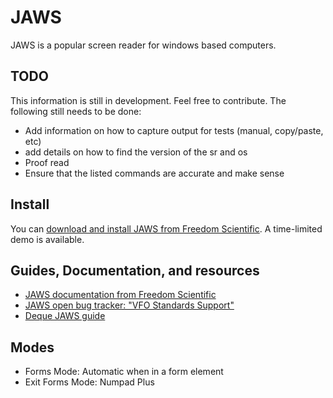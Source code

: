 # JAWS

JAWS is a popular screen reader for windows based computers.

## TODO

This information is still in development. Feel free to contribute. The following still needs to be done:

* Add information on how to capture output for tests (manual, copy/paste, etc)
* add details on how to find the version of the sr and os
* Proof read
* Ensure that the listed commands are accurate and make sense

## Install

You can [download and install JAWS from Freedom Scientific](https://www.freedomscientific.com/Products/Blindness/JAWS). A time-limited demo is available.

## Guides, Documentation, and resources

* [JAWS documentation from Freedom Scientific](https://www.freedomscientific.com/products/blindness/jawsdocumentation)
* [JAWS open bug tracker: "VFO Standards Support"](https://github.com/FreedomScientific/VFO-standards-support)  
* [Deque JAWS guide](https://dequeuniversity.com/screenreaders/jaws-keyboard-shortcuts)

## Modes

* Forms Mode: Automatic when in a form element
* Exit Forms Mode: Numpad Plus

